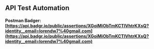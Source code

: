 ## API Test Automation


#### Postman Badger:  [https://api.badgr.io/public/assertions/XGoiMiObTmKCTIVhtrKXsQ?identity__email=lorendw7%40gmail.com](https://api.badgr.io/public/assertions/XGoiMiObTmKCTIVhtrKXsQ?identity__email=lorendw7%40gmail.com)
